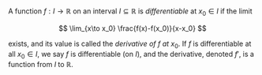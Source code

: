 A function $f: I \to \mathbb{R}$ on an interval $I \subseteq \mathbb{R}$ 
is *differentiable* at $x_0 \in I$ if the limit

$$
\lim_{x\to x_0} \frac{f(x)-f(x_0)}{x-x_0}
$$

exists, and its value is called the *derivative of* $f$ *at* $x_0$. If $f$ 
is differentiable at all $x_0 \in I$, we say $f$ is differentiable (on $I$), 
and the derivative, denoted $f'$, is a function from $I$ to $\mathbb R$.
